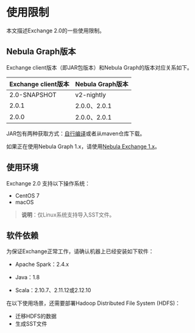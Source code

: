 # 使用限制

本文描述Exchange 2.0的一些使用限制。

## Nebula Graph版本

Exchange client版本（即JAR包版本）和Nebula Graph的版本对应关系如下。

|Exchange client版本|Nebula Graph版本|
|:---|:---|
|2.0-SNAPSHOT|v2-nightly|
|2.0.1|2.0.0、2.0.1|
|2.0.0|2.0.0、2.0.1|

JAR包有两种获取方式：[自行编译](../ex-ug-compile.md)或者从maven仓库下载。

如果正在使用Nebula Graph 1.x，请使用[Nebula Exchange 1.x](https://github.com/vesoft-inc/nebula-java/tree/v1.0/tools "Click to go to GitHub")。

## 使用环境

Exchange 2.0 支持以下操作系统：

- CentOS 7
- macOS

> **说明**：仅Linux系统支持导入SST文件。

## 软件依赖

为保证Exchange正常工作，请确认机器上已经安装如下软件：

- Apache Spark：2.4.x

- Java：1.8

- Scala：2.10.7、2.11.12或2.12.10

在以下使用场景，还需要部署Hadoop Distributed File System (HDFS)：

- 迁移HDFS的数据
- 生成SST文件
